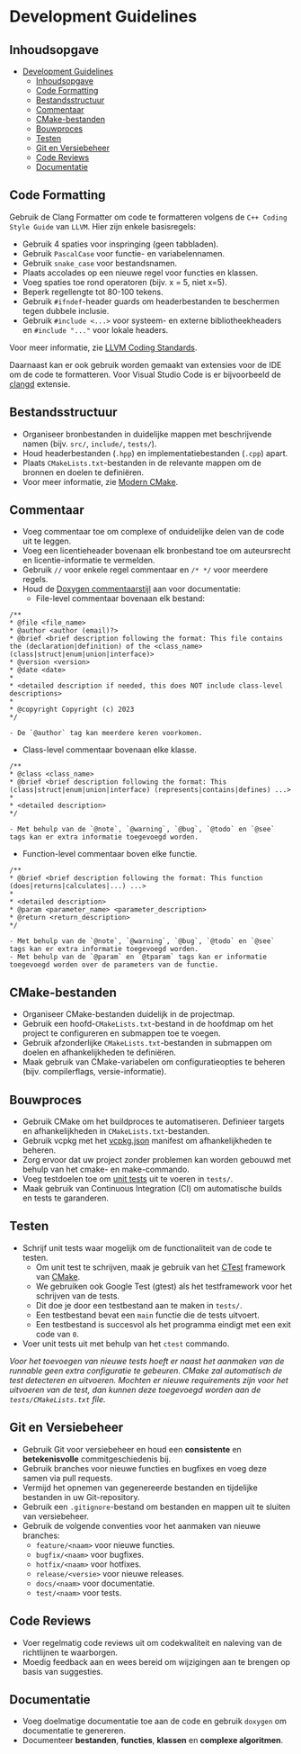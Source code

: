 # Development Guidelines

## Inhoudsopgave

- [Development Guidelines](#development-guidelines)
  - [Inhoudsopgave](#inhoudsopgave)
  - [Code Formatting](#code-formatting)
  - [Bestandsstructuur](#bestandsstructuur)
  - [Commentaar](#commentaar)
  - [CMake-bestanden](#cmake-bestanden)
  - [Bouwproces](#bouwproces)
  - [Testen](#testen)
  - [Git en Versiebeheer](#git-en-versiebeheer)
  - [Code Reviews](#code-reviews)
  - [Documentatie](#documentatie)

## Code Formatting

Gebruik de Clang Formatter om code te formatteren volgens de `C++ Coding Style Guide` van `LLVM`. Hier zijn enkele basisregels:

- Gebruik 4 spaties voor inspringing (geen tabbladen).
- Gebruik `PascalCase` voor functie- en variabelennamen.
- Gebruik `snake_case` voor bestandsnamen.
- Plaats accolades op een nieuwe regel voor functies en klassen.
- Voeg spaties toe rond operatoren (bijv. x = 5, niet x=5).
- Beperk regellengte tot 80-100 tekens.
- Gebruik `#ifndef`-header guards om headerbestanden te beschermen tegen dubbele inclusie.
- Gebruik `#include <...>` voor systeem- en externe bibliotheekheaders en `#include "..."` voor lokale headers.

Voor meer informatie, zie [LLVM Coding Standards](https://llvm.org/docs/CodingStandards.html).

Daarnaast kan er ook gebruik worden gemaakt van extensies voor de IDE om de code te formatteren. Voor Visual Studio Code is er bijvoorbeeld de [clangd](https://marketplace.visualstudio.com/items?itemName=llvm-vs-code-extensions.vscode-clangd) extensie.

## Bestandsstructuur

- Organiseer bronbestanden in duidelijke mappen met beschrijvende namen (bijv. `src/`, `include/`, `tests/`).
- Houd headerbestanden (`.hpp`) en implementatiebestanden (`.cpp`) apart.
- Plaats `CMakeLists.txt`-bestanden in de relevante mappen om de bronnen en doelen te definiëren.
- Voor meer informatie, zie [Modern CMake](https://cliutils.gitlab.io/modern-cmake/chapters/basics/structure.html).

## Commentaar

- Voeg commentaar toe om complexe of onduidelijke delen van de code uit te leggen.
- Voeg een licentieheader bovenaan elk bronbestand toe om auteursrecht en licentie-informatie te vermelden.
- Gebruik `//` voor enkele regel commentaar en `/* */` voor meerdere regels.
- Houd de [Doxygen commentaarstijl](https://www.doxygen.nl/manual/docblocks.html) aan voor documentatie:
  - File-level commentaar bovenaan elk bestand:
```
/**
* @file <file_name>
* @author <author (email)?>
* @brief <brief description following the format: This file contains the (declaration|definition) of the <class_name> (class|struct|enum|union|interface)>
* @version <version>
* @date <date>
*
* <detailed description if needed, this does NOT include class-level descriptions>
*
* @copyright Copyright (c) 2023
*/
```
    - De `@author` tag kan meerdere keren voorkomen.
  - Class-level commentaar bovenaan elke klasse.
```
/**
* @class <class_name>
* @brief <brief description following the format: This (class|struct|enum|union|interface) (represents|contains|defines) ...>
*
* <detailed description>
*/
```
    - Met behulp van de `@note`, `@warning`, `@bug`, `@todo` en `@see` tags kan er extra informatie toegevoegd worden.
  - Function-level commentaar boven elke functie.
```
/**
* @brief <brief description following the format: This function (does|returns|calculates|...) ...>
*
* <detailed description>
* @param <parameter_name> <parameter_description>
* @return <return_description>
*/
```
    - Met behulp van de `@note`, `@warning`, `@bug`, `@todo` en `@see` tags kan er extra informatie toegevoegd worden.
    - Met behulp van de `@param` en `@tparam` tags kan er informatie toegevoegd worden over de parameters van de functie.

## CMake-bestanden

- Organiseer CMake-bestanden duidelijk in de projectmap.
- Gebruik een hoofd-`CMakeLists.txt`-bestand in de hoofdmap om het project te configureren en submappen toe te voegen.
- Gebruik afzonderlijke `CMakeLists.txt`-bestanden in submappen om doelen en afhankelijkheden te definiëren.
- Maak gebruik van CMake-variabelen om configuratieopties te beheren (bijv. compilerflags, versie-informatie).

## Bouwproces

- Gebruik CMake om het buildproces te automatiseren. Definieer targets en afhankelijkheden in `CMakeLists.txt`-bestanden.
- Gebruik vcpkg met het [vcpkg.json](vcpkg.json) manifest om afhankelijkheden te beheren.
- Zorg ervoor dat uw project zonder problemen kan worden gebouwd met behulp van het cmake- en make-commando.
- Voeg testdoelen toe om [unit tests](https://cmake.org/cmake/help/book/mastering-cmake/chapter/Testing%20With%20CMake%20and%20CTest.html) uit te voeren in `tests/`.
- Maak gebruik van Continuous Integration (CI) om automatische builds en tests te garanderen.

## Testen

- Schrijf unit tests waar mogelijk om de functionaliteit van de code te testen.
  - Om unit test te schrijven, maak je gebruik van het [CTest](https://cmake.org/cmake/help/latest/manual/ctest.1.html) framework van [CMake](https://cmake.org/).
  - We gebruiken ook Google Test (gtest) als het testframework voor het schrijven van de tests.
  - Dit doe je door een testbestand aan te maken in `tests/`.
  - Een testbestand bevat een `main` functie die de tests uitvoert.
  - Een testbestand is succesvol als het programma eindigt met een exit code van `0`.
- Voer unit tests uit met behulp van het `ctest` commando.

_Voor het toevoegen van nieuwe tests hoeft er naast het aanmaken van de runnable geen extra configuratie te gebeuren. CMake zal automatisch de test detecteren en uitvoeren. Mochten er nieuwe requirements zijn voor het uitvoeren van de test, dan kunnen deze toegevoegd worden aan de `tests/CMakeLists.txt` file._

## Git en Versiebeheer

- Gebruik Git voor versiebeheer en houd een **consistente** en **betekenisvolle** commitgeschiedenis bij.
- Gebruik branches voor nieuwe functies en bugfixes en voeg deze samen via pull requests.
- Vermijd het opnemen van gegenereerde bestanden en tijdelijke bestanden in uw Git-repository.
- Gebruik een `.gitignore`-bestand om bestanden en mappen uit te sluiten van versiebeheer.
- Gebruik de volgende conventies voor het aanmaken van nieuwe branches:
  - `feature/<naam>` voor nieuwe functies.
  - `bugfix/<naam>` voor bugfixes.
  - `hotfix/<naam>` voor hotfixes.
  - `release/<versie>` voor nieuwe releases.
  - `docs/<naam>` voor documentatie.
  - `test/<naam>` voor tests.

## Code Reviews

- Voer regelmatig code reviews uit om codekwaliteit en naleving van de richtlijnen te waarborgen.
- Moedig feedback aan en wees bereid om wijzigingen aan te brengen op basis van suggesties.

## Documentatie

- Voeg doelmatige documentatie toe aan de code en gebruik `doxygen` om documentatie te genereren.
- Documenteer **bestanden**, **functies**, **klassen** en **complexe algoritmen**.
